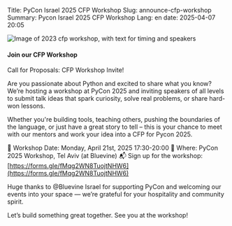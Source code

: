 Title: PyCon Israel 2025 CFP Workshop
Slug: announce-cfp-workshop
Summary: Pycon Israel 2025 CFP Workshop
Lang: en
date: 2025-04-07 20:05

![Image of 2023 cfp workshop, with text for timing and speakers]({static}/images/workshop-post.png)

#### Join our CFP Workshop
Call for Proposals: CFP Workshop Invite!

Are you passionate about Python and excited to share what you know? We’re hosting a workshop at PyCon 2025 and inviting speakers of all levels to submit talk ideas that spark curiosity, solve real problems, or share hard-won lessons.

Whether you're building tools, teaching others, pushing the boundaries of the language, or just have a great story to tell – this is your chance to meet with our mentors and work your idea into a CFP for Pycon 2025.

📆 Workshop Date: Monday, April 21st, 2025 17:30-20:00
📍 Where: PyCon 2025 Workshop, Tel Aviv (at Bluevine)
📬 Sign up for the workshop:  [https://forms.gle/fMqg2WN8TuojtNHW6](https://forms.gle/fMqg2WN8TuojtNHW6)

Huge thanks to @Bluevine Israel for supporting PyCon and welcoming our events into your space — we’re grateful for your hospitality and community spirit.

Let’s build something great together. See you at the workshop!
